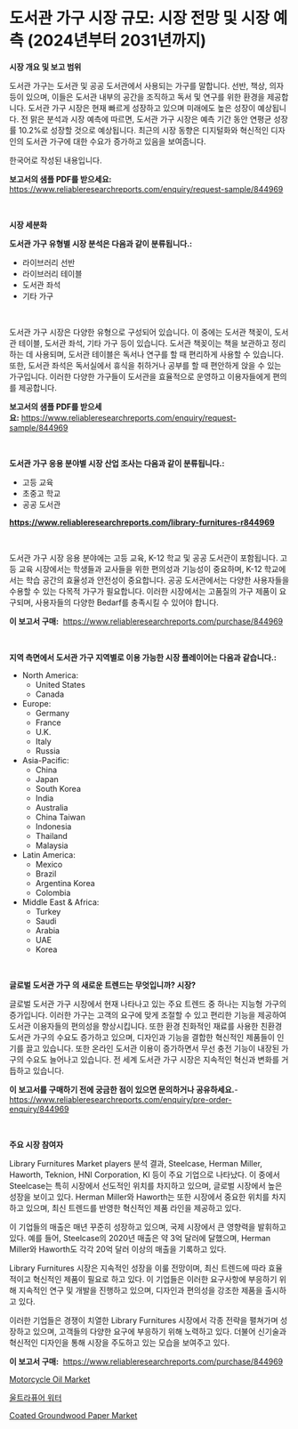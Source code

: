 <p><h1>도서관 가구 시장 규모: 시장 전망 및 시장 예측 (2024년부터 2031년까지)</h1></p><p><strong>시장 개요 및 보고 범위</strong></p>
<p><p>도서관 가구는 도서관 및 공공 도서관에서 사용되는 가구를 말합니다. 선반, 책상, 의자 등이 있으며, 이들은 도서관 내부의 공간을 조직하고 독서 및 연구를 위한 환경을 제공합니다. 도서관 가구 시장은 현재 빠르게 성장하고 있으며 미래에도 높은 성장이 예상됩니다. 전 맑은 분석과 시장 예측에 따르면, 도서관 가구 시장은 예측 기간 동안 연평균 성장률 10.2%로 성장할 것으로 예상됩니다. 최근의 시장 동향은 디지털화와 혁신적인 디자인의 도서관 가구에 대한 수요가 증가하고 있음을 보여줍니다. </p><p>한국어로 작성된 내용입니다.</p></p>
<p><strong>보고서의 샘플 PDF를 받으세요:</strong> <a href="https://www.reliableresearchreports.com/enquiry/request-sample/844969">https://www.reliableresearchreports.com/enquiry/request-sample/844969</a></p>
<p>&nbsp;</p>
<p><strong>시장 세분화</strong></p>
<p><strong>도서관 가구 유형별 시장 분석은 다음과 같이 분류됩니다.:</strong></p>
<p><ul><li>라이브러리 선반</li><li>라이브러리 테이블</li><li>도서관 좌석</li><li>기타 가구</li></ul></p>
<p>&nbsp;</p>
<p><p>도서관 가구 시장은 다양한 유형으로 구성되어 있습니다. 이 중에는 도서관 책꽂이, 도서관 테이블, 도서관 좌석, 기타 가구 등이 있습니다. 도서관 책꽂이는 책을 보관하고 정리하는 데 사용되며, 도서관 테이블은 독서나 연구를 할 때 편리하게 사용할 수 있습니다. 또한, 도서관 좌석은 독서실에서 휴식을 취하거나 공부를 할 때 편안하게 앉을 수 있는 가구입니다. 이러한 다양한 가구들이 도서관을 효율적으로 운영하고 이용자들에게 편의를 제공합니다.</p></p>
<p><strong>보고서의 샘플 PDF를 받으세요:</strong>&nbsp;<a href="https://www.reliableresearchreports.com/enquiry/request-sample/844969">https://www.reliableresearchreports.com/enquiry/request-sample/844969</a></p>
<p>&nbsp;</p>
<p><strong> 도서관 가구 응용 분야별 시장 산업 조사는 다음과 같이 분류됩니다.:</strong></p>
<p><ul><li>고등 교육</li><li>초중고 학교</li><li>공공 도서관</li></ul></p>
<p><strong><a href="https://www.reliableresearchreports.com/library-furnitures-r844969">https://www.reliableresearchreports.com/library-furnitures-r844969</a></strong></p>
<p>&nbsp;</p>
<p><p>도서관 가구 시장 응용 분야에는 고등 교육, K-12 학교 및 공공 도서관이 포함됩니다. 고등 교육 시장에서는 학생들과 교사들을 위한 편의성과 기능성이 중요하며, K-12 학교에서는 학습 공간의 효율성과 안전성이 중요합니다. 공공 도서관에서는 다양한 사용자들을 수용할 수 있는 다목적 가구가 필요합니다. 이러한 시장에서는 고품질의 가구 제품이 요구되며, 사용자들의 다양한 Bedarf를 충족시킬 수 있어야 합니다.</p></p>
<p><strong>이 보고서 구매:</strong>&nbsp; <a href="https://www.reliableresearchreports.com/purchase/844969">https://www.reliableresearchreports.com/purchase/844969</a></p>
<p>&nbsp;</p>
<p><strong>지역 측면에서 도서관 가구 지역별로 이용 가능한 시장 플레이어는 다음과 같습니다.:</strong></p>
<p><ul>
    <li>
        North America:
        <ul>
            <li>United States</li>
            <li>Canada</li>
        </ul>
    </li>
    <li>
        Europe:
        <ul>
            <li>Germany</li>
            <li>France</li>
            <li>U.K.</li>
            <li>Italy</li>
            <li>Russia</li>
        </ul>
    </li>
    <li>
        Asia-Pacific:
        <ul>
            <li>China</li>
            <li>Japan</li>
            <li>South Korea</li>
            <li>India</li>
            <li>Australia</li>
            <li>China Taiwan</li>
            <li>Indonesia</li>
            <li>Thailand</li>
            <li>Malaysia</li>
        </ul>
    </li>
    <li>
        Latin America:
        <ul>
            <li>Mexico</li>
            <li>Brazil</li>
            <li>Argentina Korea</li>
            <li>Colombia</li>
        </ul>
    </li>
    <li>
        Middle East & Africa:
        <ul>
            <li>Turkey</li>
            <li>Saudi</li>
            <li>Arabia</li>
            <li>UAE</li>
            <li>Korea</li>
        </ul>
    </li>
    </ul></p>
<p>&nbsp;</p>
<p><strong>글로벌 도서관 가구 의 새로운 트렌드는 무엇입니까? 시장?</strong></p>
<p><p>글로벌 도서관 가구 시장에서 현재 나타나고 있는 주요 트렌드 중 하나는 지능형 가구의 증가입니다. 이러한 가구는 고객의 요구에 맞게 조절할 수 있고 편리한 기능을 제공하여 도서관 이용자들의 편의성을 향상시킵니다. 또한 환경 친화적인 재료를 사용한 친환경 도서관 가구의 수요도 증가하고 있으며, 디자인과 기능을 결합한 혁신적인 제품들이 인기를 끌고 있습니다. 또한 온라인 도서관 이용이 증가하면서 무선 충전 기능이 내장된 가구의 수요도 늘어나고 있습니다. 전 세계 도서관 가구 시장은 지속적인 혁신과 변화를 거듭하고 있습니다.</p></p>
<p><strong>이 보고서를 구매하기 전에 궁금한 점이 있으면 문의하거나 공유하세요.</strong>- <a href="https://www.reliableresearchreports.com/enquiry/pre-order-enquiry/844969">https://www.reliableresearchreports.com/enquiry/pre-order-enquiry/844969</a></p>
<p>&nbsp;</p>
<p><strong>주요 시장 참여자</strong></p>
<p><p>Library Furnitures Market players 분석 결과, Steelcase, Herman Miller, Haworth, Teknion, HNI Corporation, KI 등이 주요 기업으로 나타났다. 이 중에서 Steelcase는 특히 시장에서 선도적인 위치를 차지하고 있으며, 글로벌 시장에서 높은 성장을 보이고 있다. Herman Miller와 Haworth는 또한 시장에서 중요한 위치를 차지하고 있으며, 최신 트렌드를 반영한 혁신적인 제품 라인을 제공하고 있다.</p><p>이 기업들의 매출은 매년 꾸준히 성장하고 있으며, 국제 시장에서 큰 영향력을 발휘하고 있다. 예를 들어, Steelcase의 2020년 매출은 약 3억 달러에 달했으며, Herman Miller와 Haworth도 각각 20억 달러 이상의 매출을 기록하고 있다.</p><p>Library Furnitures 시장은 지속적인 성장을 이룰 전망이며, 최신 트렌드에 따라 효율적이고 혁신적인 제품이 필요로 하고 있다. 이 기업들은 이러한 요구사항에 부응하기 위해 지속적인 연구 및 개발을 진행하고 있으며, 디자인과 편의성을 강조한 제품을 출시하고 있다.</p><p>이러한 기업들은 경쟁이 치열한 Library Furnitures 시장에서 각종 전략을 펼쳐가며 성장하고 있으며, 고객들의 다양한 요구에 부응하기 위해 노력하고 있다. 더불어 신기술과 혁신적인 디자인을 통해 시장을 주도하고 있는 모습을 보여주고 있다.</p></p>
<p><strong>이 보고서 구매:</strong>&nbsp;&nbsp;<a href="https://www.reliableresearchreports.com/purchase/844969">https://www.reliableresearchreports.com/purchase/844969</a></p>
<p><p><a href="https://issuu.com/reportprime-2/docs/motorcycle-oil-market-size-2030.pptx">Motorcycle Oil Market</a></p><p><a href="https://medium.com/@constantinvon/%EC%B4%88%EC%88%9C%EC%88%98%EC%88%98-%EC%8B%9C%EC%9E%A5%EC%9D%80-%EC%8B%9C%EC%9E%A5-%EC%A0%90%EC%9C%A0%EC%9C%A8-%EA%B7%9C%EB%AA%A8-%EB%B0%8F-2031%EB%85%84%EA%B9%8C%EC%A7%80%EC%9D%98-%EC%98%88%EC%83%81-%EC%98%88%EC%B8%A1%EC%97%90-%EC%A4%91%EC%A0%90%EC%9D%84-%EB%91%A1%EB%8B%88%EB%8B%A4-d1514fa6c233">울트라퓨어 워터</a></p><p><a href="https://issuu.com/reportprime-2/docs/coated-groundwood-paper-market-size-2030.pptx">Coated Groundwood Paper Market</a></p></p>